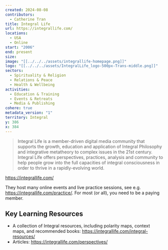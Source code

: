 ```yaml
---
created: 2024-08-08
contributors:
  - Catherine Tran
title: Integral Life
url: https://integrallife.com/
locations:
  - USA
  - Online
start: "2006"
end: present
size: 
image: "[[../../../assets/integrallife-homepage.png]]"
logo: "[[../../../assets/IntegralLife_logo-500px-Trans-middle.png]]"
sectors:
  - Spirituality & Religion
  - Relations & Peace
  - Health & Wellbeing
activities:
  - Education & Training
  - Events & Retreats
  - Media & Publishing
cohere: true
metadata_version: "1"
territory: Integral
y: 386
x: 384
---
```

>Integral Life is a member-driven digital media community that supports the growth, education and application of Integral Philosophy and integrative metatheory to complex issues in the 21st century. Integral Life offers perspectives, practices, analysis and community to help people grow into the full capacities of integral consciousness in order to thrive in a rapidly-evolving world.

https://integrallife.com/

They host many online events and live practice sessions, see e.g. https://integrallife.com/practice/. For most (or all), you need to be a paying member.

## Key Learning Resources

- A collection of Integral resources, including polarity maps, context maps, and recommended books: https://integrallife.com/integral-resources/
- Articles: https://integrallife.com/perspectives/












